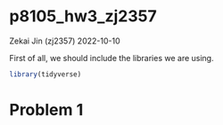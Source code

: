 p8105_hw3_zj2357
================
Zekai Jin (zj2357)
2022-10-10

First of all, we should include the libraries we are using.

``` r
library(tidyverse)
```

# Problem 1
